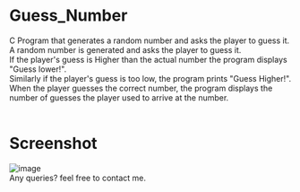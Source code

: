 # Guess_Number
C Program that generates a random number and asks the player to guess it.</br>
A random number is generated and asks the player to guess it.</br>
If the player's guess is Higher than the actual number the program displays "Guess lower!".</br>
Similarly if the player's guess is too low, the program prints "Guess Higher!".</br>
When the player guesses the correct number, the program displays the number of guesses the player used to arrive at the number.</br>
</br>
# Screenshot
![image](https://user-images.githubusercontent.com/104454045/182667179-6a499d6d-851b-4b46-8d44-89fb54b1f3ee.png)
</br>
Any queries? feel free to contact me.
